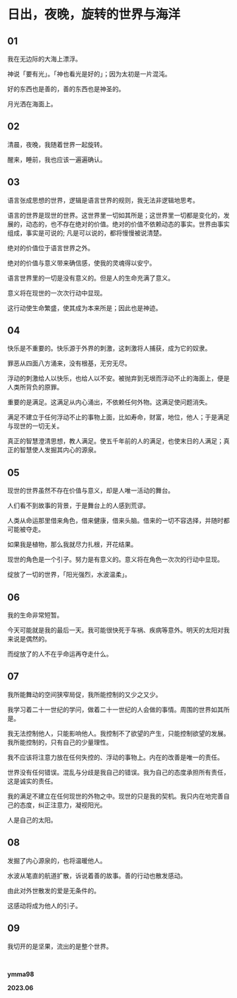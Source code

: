# 日出，夜晚，旋转的世界与海洋

## 01

我在无边际的大海上漂浮。

神说「要有光」。「神也看光是好的」；因为太初是一片混沌。



好的东西也是善的，善的东西也是神圣的。

月光洒在海面上。



## 02

清晨，夜晚，我随着世界一起旋转。

醒来，睡前，我也应该一遍遍确认。



## 03

语言张成思想的世界，逻辑是语言世界的规则，我无法非逻辑地思考。

语言的世界是现世的世界。这世界里一切如其所是；这世界里一切都是变化的，发展的，动态的，也不存在绝对的价值。绝对的价值不依赖动态的事实。世界由事实组成，事实是可说的; 凡是可以说的，都将慢慢被说清楚。

绝对的价值位于语言世界之外。

绝对的价值与意义带来确信感，使我的灵魂得以安宁。

语言世界里的一切是没有意义的。但是人的生命充满了意义。

意义将在现世的一次次行动中显现。

这行动使生命繁盛，使其成为本来所是；因此也是神迹。



## 04

快乐是不重要的。快乐源于外界的刺激，这刺激将人捕获，成为它的奴隶。

罪恶从四面八方涌来，没有根基，无穷无尽。

浮动的刺激给人以快乐，也给人以不安。被抛弃到无垠而浮动不止的海面上，便是人类所背负的原罪。

重要的是满足。这满足从内心涌出，不依赖任何外物。这满足使问题消失。

满足不建立于任何浮动不止的事物上面，比如寿命，财富，地位，他人；于是满足与现世的一切无关。

真正的智慧澄清思想，教人满足。使五千年前的人的满足，也使末日的人满足；真正的智慧使人发掘其内心的源泉。



## 05

现世的世界虽然不存在价值与意义，却是人唯一活动的舞台。

人们看不到故事的背景，于是舞台上的人感到荒谬。

人类从命运那里借来角色，借来健康，借来头脑。借来的一切不容选择，并随时都可能被夺走。

如果我是植物，那么我就尽力扎根，开花结果。

现世的角色是一个引子。努力是有意义的。意义将在角色一次次的行动中显现。

绽放了一切的世界，「阳光强烈，水波温柔」。



## 06

我的生命非常短暂。

今天可能就是我的最后一天。我可能很快死于车祸、疾病等意外。明天的太阳对我来说是偶然的。

而绽放了的人不在乎命运再夺走什么。



## 07

我所能舞动的空间狭窄局促，我所能控制的又少之又少。

我学习着二十一世纪的学问，做着二十一世纪的人会做的事情。周围的世界如其所是。

我无法控制他人，只能影响他人。我控制不了欲望的产生，只能控制欲望的发展。我所能控制的，只有自己的少量理性。

我不应该将注意力放在任何失控的、浮动的事物上。内在的改善是唯一的责任。

世界没有任何错误。混乱与分歧是我自己的错误。我为自己的态度承担所有责任，这是诚实的责任。

我的满足不建立在任何现世的外物之中。现世的只是我的契机。我只内在地完善自己的态度，纠正注意力，凝视阳光。

人是自己的太阳。



## 08

发掘了内心源泉的，也将温暖他人。

水波从笔直的航道扩散，诉说着善的故事。善的行动也散发感动。

由此对外世散发的爱是无条件的。

这感动将成为他人的引子。



## 09

我切开的是坚果，流出的是整个世界。



&nbsp;
&nbsp;


**ymma98**

**2023.06**
